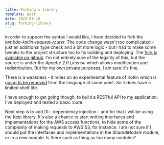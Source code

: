 ```yaml
---
title: Forking a library
template: post
date: 2023-01-18
slug: forking-library
---
```

In order to support the syntax I would like, I have decided to fork the _lambda-kotlin-request-router_. The code change wasn't too complicated - just an additional type check and a bit more logic - but I had to make some tweaks to the project structure too to fix building and deploying. The [fork is available on github](https://github.com/v79/lambda-kotlin-request-router). I'm not entirely sure of the legality of this, but the source is under the *Apache 2.0 License* which allows modification and redistribution. But for my own private purposes, I am sure it's fine.

There is a weakness - it relies on an experimental feature of Kotlin which is [going to be removed](https://youtrack.jetbrains.com/issue/KT-45375) from the language at some point. So it does have a limited shelf life.

I have enough to get going though, to build a RESTful API to my application. I've deployed and tested a basic route.

Next step is to add DI - dependency injection - and for that I will be using the [Koin](https://insert-koin.io/) library. It's also a chance to start writing interfaces and implementations for the AWS access functions, to hide some of the complexity of making requests to AWS S3, for instance. I am not sure if I should put the interfaces and implementations in the _SharedModels_ module, or in a new module. Is there such as thing as too many modules?